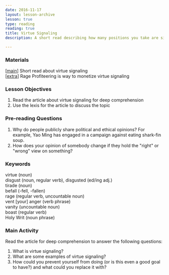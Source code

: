 ```yaml
---
date: 2016-11-17
layout: lesson-archive
lesson: true
type: reading
reading: true
title: Virtue Signaling
description: A short read describing how many positions you take are simply meaningless ways to look good to others

--- 
```


### Materials 

[<a href="http://acculturated.com/virtue-signaling/" target="_blank">main</a>] Short read about virtue signaling  
[<a href="http://observer.com/2014/10/rage-profiteers-how-blogs-harness-our-anger-for-their-own-gain/" target="_blank">extra</a>] Rage Profiteering is way to monetize virtue signaling 

### Lesson Objectives 

1. Read the article about virtue signaling for deep comprehension
2. Use the lexis for the article to discuss the topic 

### Pre-reading Questions 

1. Why do people publicly share political and ethical opinions? For example, Yao Ming has engaged in a campaign against eating shark-fin soup. 
2. How does your opinion of somebody change if they hold the "right" or "wrong" view on something? 

### Keywords 

virtue (noun)  
disgust (noun, regular verb), disgusted (ed/ing adj.)  
tirade (noun)  
befall (-fell, -fallen)  
rage (regular verb, uncountable noun)  
vent [your] anger (verb phrase)  
vanity (uncountable noun)  
boast (regular verb)  
Holy Writ (noun phrase)  

### Main Activity 

Read the article for deep comprehension to answer the following questions: 

1. What is virtue signaling? 
2. What are some examples of virtue signaling? 
3. How could you prevent yourself from doing (or is this even a good goal to have?) and what could you replace it with? 

